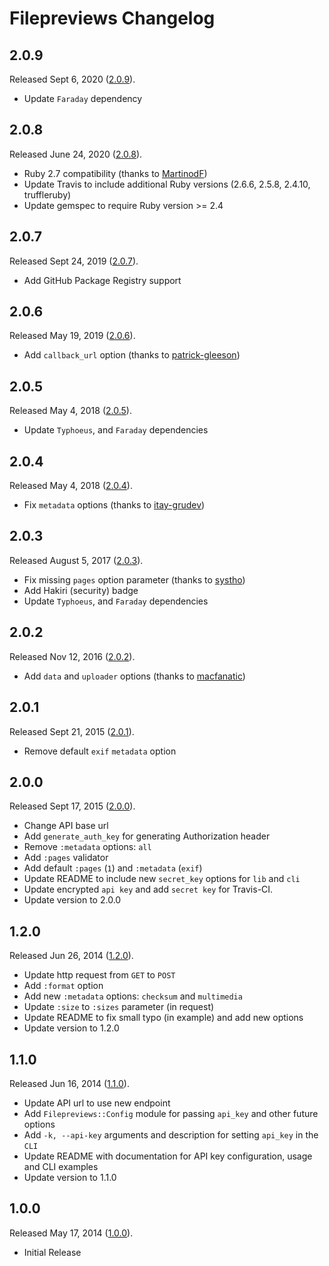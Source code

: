 # Filepreviews Changelog

## 2.0.9

Released Sept 6, 2020 ([2.0.9](https://github.com/jonahoffline/filepreviews-ruby/tree/v2.0.9)).

* Update `Faraday` dependency

## 2.0.8

Released June 24, 2020 ([2.0.8](https://github.com/jonahoffline/filepreviews-ruby/tree/v2.0.8)).

* Ruby 2.7 compatibility (thanks to [MartinodF](https://github.com/MartinodF))
* Update Travis to include additional Ruby versions (2.6.6, 2.5.8, 2.4.10, truffleruby)
* Update gemspec to require Ruby version >= 2.4

## 2.0.7

Released Sept 24, 2019 ([2.0.7](https://github.com/jonahoffline/filepreviews-ruby/tree/v2.0.7)).

* Add GitHub Package Registry support

## 2.0.6

Released May 19, 2019 ([2.0.6](https://github.com/jonahoffline/filepreviews-ruby/tree/v2.0.6)).

* Add `callback_url` option (thanks to [patrick-gleeson](https://github.com/patrick-gleeson))

## 2.0.5

Released May 4, 2018 ([2.0.5](https://github.com/jonahoffline/filepreviews-ruby/tree/v2.0.5)).

* Update `Typhoeus`, and `Faraday` dependencies

## 2.0.4

Released May 4, 2018 ([2.0.4](https://github.com/jonahoffline/filepreviews-ruby/tree/v2.0.4)).

* Fix `metadata` options (thanks to [itay-grudev](https://github.com/itay-grudev))

## 2.0.3

Released August 5, 2017 ([2.0.3](https://github.com/jonahoffline/filepreviews-ruby/tree/v2.0.3)).

* Fix missing `pages` option parameter (thanks to [systho](https://github.com/Systho))
* Add Hakiri (security) badge
* Update `Typhoeus`, and `Faraday` dependencies

## 2.0.2

Released Nov 12, 2016 ([2.0.2](https://github.com/jonahoffline/filepreviews-ruby/tree/v2.0.2)).

* Add `data` and `uploader` options (thanks to [macfanatic](https://github.com/macfanatic))

## 2.0.1

Released Sept 21, 2015 ([2.0.1](https://github.com/jonahoffline/filepreviews-ruby/tree/v2.0.1)).

* Remove default `exif` `metadata` option

## 2.0.0

Released Sept 17, 2015 ([2.0.0](https://github.com/jonahoffline/filepreviews-ruby/tree/v2.0.0)).

* Change API base url
* Add `generate_auth_key` for generating Authorization header
* Remove `:metadata` options: `all`
* Add `:pages` validator
* Add default `:pages` (`1`) and `:metadata` (`exif`)
* Update README to include new `secret_key` options for `lib` and `cli`
* Update encrypted `api key` and add `secret key` for Travis-CI.
* Update version to 2.0.0

## 1.2.0

Released Jun 26, 2014 ([1.2.0](https://github.com/jonahoffline/filepreviews-ruby/tree/v1.2.0)).

* Update http request from `GET` to `POST`
* Add `:format` option
* Add new `:metadata` options: `checksum` and `multimedia`
* Update `:size` to `:sizes` parameter (in request)
* Update README to fix small typo (in example) and add new options
* Update version to 1.2.0

## 1.1.0

Released Jun 16, 2014 ([1.1.0](https://github.com/jonahoffline/filepreviews-ruby/tree/v1.1.0)).

* Update API url to use new endpoint
* Add `Filepreviews::Config` module for passing `api_key` and other future options
* Add `-k, --api-key` arguments and description for setting `api_key` in the `CLI`
* Update README with documentation for API key configuration, usage and CLI examples
* Update version to 1.1.0

## 1.0.0

Released May 17, 2014 ([1.0.0](https://github.com/jonahoffline/filepreviews-ruby/tree/v1.0.0)).

* Initial Release
